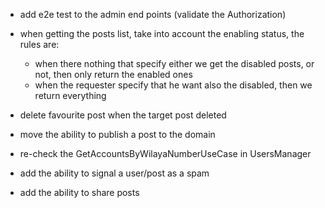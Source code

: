 - add e2e test to the admin end points (validate the Authorization)

- when getting the posts list, take into account the enabling status, the rules are:
    - when there nothing that specify either we get the disabled posts, or not, then only return the enabled ones
    - when the requester specify that he want also the disabled, then we return everything

- delete favourite post when the target post deleted

- move the ability to publish a post to the domain

- re-check the GetAccountsByWilayaNumberUseCase in UsersManager

- add the ability to signal a user/post as a spam
- add the ability to share posts
